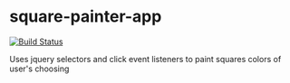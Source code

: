 # square-painter-app
[![Build Status](https://travis-ci.org/bdfinlayson/square-painter-app.svg?branch=master)](https://travis-ci.org/bdfinlayson/square-painter-app)

Uses jquery selectors and click event listeners to paint squares colors of user's choosing
